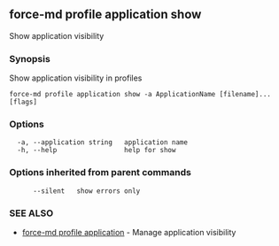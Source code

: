 ## force-md profile application show

Show application visibility

### Synopsis

Show application visibility in profiles

```
force-md profile application show -a ApplicationName [filename]... [flags]
```

### Options

```
  -a, --application string   application name
  -h, --help                 help for show
```

### Options inherited from parent commands

```
      --silent   show errors only
```

### SEE ALSO

* [force-md profile application](force-md_profile_application.md)	 - Manage application visibility


